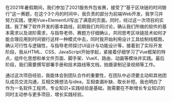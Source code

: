 在2021年暑假期间，我们参加了2021服务外包省赛，接受了“基于区块链的时间银行”这一赛题，在这个3个月的时间中，我负责的部分为前端Web开发，我学习并努力实践，使用Vue+ElementUI写出了满意的页面。同时，经过这一次项目的实践，我了解了软件开发的基本路线，前期我们共同讨论，确认我们所做的软件的基本需求以及进阶需求，与指导老师、赛题方仔细确认，共同思考区块链技术如何才能合理应用到时间银行这样一种模式中去，同时我开始利用设计工具绘制线框图，确认可行性与逻辑性，与指导老师探讨UI设计与功能设计等，接着到了实际开发阶段，我从HTML、CSS、JavaScript开始学起，紧接着仔细学习了Vue框架的特点，组件化思想和单文件页面、脚手架、VueX、路由、动画等模块并实践。最后阶段，我们需要撰写部署手册和技术路线等文档，拍摄录制记录视频等工作。

通过这次项目经验，我能体会到团队合作的重要性，在团队中必须要主动和其他团队成员交流沟通，互相交换想法与idea，互相查漏补缺、取长补短。我也明白了作为一名软件工程师，专业知识+实践经验是基础，我需要在不断增长专业知识的同时主动参与更多项目，增长实践经验。
